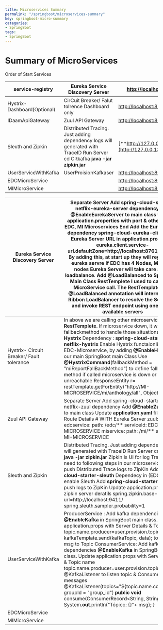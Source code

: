 ```yaml
---
title: Microservices Summary
permalink: "/springboot/microservices-summary"
key: springboot-micro-summary
categories:
- SpringBoot
tags:
- SpringBoot
---
```


# Summary of MicroServices

Order of Start Services

| service-registry            | Eureka Service Discovery Server                                                                                               | <http://localhost:8761/>                             |
|-----------------------------|-------------------------------------------------------------------------------------------------------------------------------|------------------------------------------------------|
| Hystrix-Dashboard(Optional) | CirCuit Breaker/ Falut tolrence Dashboard only                                                                                | <http://localhost:8788/>                             |
| IDaamApiGateway             | Zuul API Gateway                                                                                                              | <http://localhost:8099>                              |
| Sleuth and Zipkin           | Distributed Tracing. Just adding dependency logs will generated with TraceID Run Server cd C:\\kafka **java -jar zipkin.jar** | [**http://127.0.0.1:9411/**](http://127.0.0.1:9411/) |
| UserServiceWithKafka        | UserProisionKafkaser                                                                                                          | <http://localhost:8051/>                             |
| EDCMicroService             |                                                                                                                               | <http://localhost:8031/edc/>                         |
| MIMicroService              |                                                                                                                               | <http://localhost:8041/mi/>                          |

| Eureka Service Discovery Server           | Separate Server Add spring-cloud-starter-netflix-eureka-server dependency Add **@EnableEurekaServer** to main class Update **application.properties** with port & other details **EDC, MI Microservices End** Add the **Eureka clinet** dependency **spring-cloud-eureka-client**. Add Eureka Server URL in **application.properties** **eureka.client.service-url.defaultZone**=**http://localhost:8761/eureka/** By adding this, at start up they will register to eureka servre If EDC has 4 Nodes, MI has 4 nodes Eureka Server will take care about loadbalance. Add **@LoadBalanced** to SpringBoot Main Class **RestTemplete** I used to call other MicroService call. The RestTemplate with **@LoadBalanced** annotation will internally use **Ribbon LoadBalancer** to resolve the **ServiceID** and invoke REST endpoint using one of the available servers |
|-------------------------------------------|-----------------------------------------------------------------------------------------------------------------------------------------------------------------------------------------------------------------------------------------------------------------------------------------------------------------------------------------------------------------------------------------------------------------------------------------------------------------------------------------------------------------------------------------------------------------------------------------------------------------------------------------------------------------------------------------------------------------------------------------------------------------------------------------------------------------------------------------------------------------------|
| Hystrix- Circuit Breaker/ Fault tolerance | In above we are calling other microservice using **RestTemplete.** If microservice down, it will has fallbackmethod to handle those situations. Add **Hystrix** Dependency : **spring-cloud-starter-netflix-hystrix** Enable Hystrix functaionlity in our EDC-Microservice, by adding **@EnableHystrix** on our main SpringBoot main Class Use **@HystrixCommand**(fallbackMethod = "miReportFallBackMethod") to define fallback method if called microservice is down or unreachable ResponseEntity r= restTemplate.getForEntity("http://MI-MICROSERVICE/mi/anthology/all", Object.**class**);                                                                                                                                                                                                                                                                       |
| Zuul API Gateway                          | Separate Server Add spring-cloud-starter-netflix-zuul dependency Add **@EnableZuulProxy** to main class Update **application.yaml** file with Route Details \# WITH Eureka Server zuul: routes: edcservice: path: /edc/\*\* serviceId: EDC-MICROSERVICE miservice: path: /mi/\*\* serviceId: MI-MICROSERVICE                                                                                                                                                                                                                                                                                                                                                                                                                                                                                                                                                          |
| Sleuth and Zipkin                         | Distributed Tracing. Just adding dependency logs will generated with TraceID Run Server cd C:\\kafka **java -jar zipkin.jar** Zipkin is UI for log Tracing. We need to following steps in our microservices to push Distributed Trace logs to ZipKin Add **spring-cloud-starter-sleuth** Dependecy in (EDC, MI) to enable Sleuth Add **spring-cloud-starter-zipkin** to push logs to ZipKin Update application.props with zipkin server deratils spring.zipkin.base-url=http://localhost:9411/ spring.sleuth.sampler.probability=1                                                                                                                                                                                                                                                                                                                                    |
| UserServiceWithKafka                      | ProducerService : Add kafka dependencies **@EnableKafka** in SpringBoot main class. Update application.props with Server Details & Topic name topic.name.producer=user.provision.topic Use kafkaTemplate.send(kafkaTopic, data); to send msg to Topic ConsumerService: Add kafka dependencies **@EnableKafka** in SpringBoot main class. Update application.props with Server Details & Topic name topic.name.producer=user.provision.topic Use @KafkaListener to listen topic & Consume messages @KafkaListener(topics="\${topic.name.consumer}", groupId = "group_id") **public** **void** consume(ConsumerRecord\<String, String\> msg) { System.**out**.println("Tópico: {}"+ msg); }                                                                                                                                                                             |
| EDCMicroService                           |                                                                                                                                                                                                                                                                                                                                                                                                                                                                                                                                                                                                                                                                                                                                                                                                                                                                       |
| MIMicroService                            |                                                                                                                                                                                                                                                                                                                                                                                                                                                                                                                                                                                                                                                                                                                                                                                                                                                                       |
